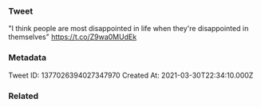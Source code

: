 ### Tweet
"I think people are most disappointed in life when they're disappointed in themselves" https://t.co/Z9wa0MUdEk

### Metadata
Tweet ID: 1377026394027347970
Created At: 2021-03-30T22:34:10.000Z

### Related

